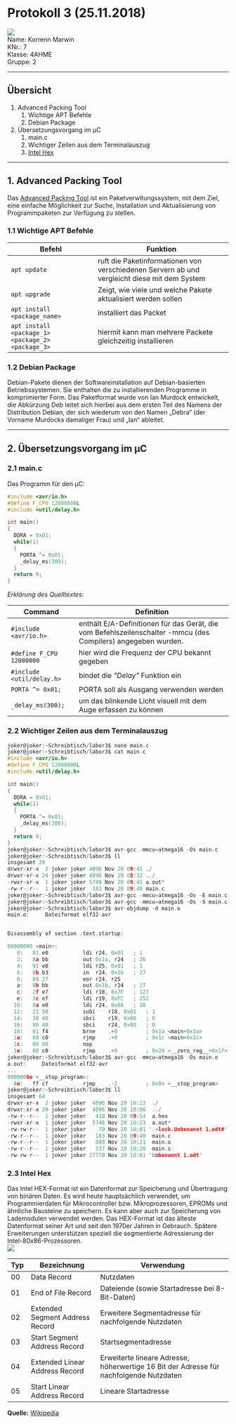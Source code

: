 # Protokoll 3 (25.11.2018)  
![](https://www.koerbler.com/neuigkeiten/wp-content/uploads/2013/03/htl-kaindorf.jpg)  
Name: Korrenn Marwin  
KNr.: 7  
Klasse: 4AHME  
Gruppe: 2  
___  
## Übersicht  
1. Advanced Packing Tool
    1. Wichtige APT Befehle  
    1. Debian Package  
1. Übersetzungsvorgang im µC
    1. main.c
    1. Wichtiger Zeilen aus dem Terminalauszug
    1. [Intel Hex](https://de.wikipedia.org/wiki/Intel_HEX) 
___
## 1. Advanced Packing Tool  
Das [Advanced Packing Tool](https://de.wikipedia.org/wiki/Advanced_Packaging_Tool)
ist ein Paketverwltungssystem, mit dem Ziel, eine einfache Möglichkeit zur Suche, 
Installation und Aktualisierung von Programmpaketen zur Verfügung zu stellen.  

### 1.1 Wichtige APT Befehle  
| Befehl | Funktion |  
| ------ | -------- |   
| `apt update` | ruft die Paketinformationen von verschiedenen Servern ab und vergleicht diese mit dem System |  
| `apt upgrade` | Zeigt, wie viele und welche Pakete aktualisiert werden sollen |  
| `apt install <package_name>` | installiert das Packet |  
| `apt install <package_1> <package_2> <package_3>` | hiermit kann man mehrere Packete gleichzeitig installieren|  

### 1.2 Debian Package  
Debian-Pakete dienen der Softwareinstallation auf Debian-basierten Betriebssystemen. Sie enthalten die zu installierenden Programme in komprimierter Form.
Das Paketformat wurde von Ian Murdock entwickelt, die Abkürzung Deb leitet sich hierbei aus dem ersten Teil des Namens der Distribution Debian, 
der sich wiederum von den Namen „Debra“ (der Vorname Murdocks damaliger Frau) und „Ian“ ableitet.  
___
## 2. Übersetzungsvorgang im µC  
###  2.1 main.c  

Das Programm für den µC:  

```C
#include <avr/io.h>
#define F_CPU 12000000L
#include <util/delay.h>

int main()
{
  DDRA = 0x01;
  while(1)
  {
    PORTA ^= 0x01;
    _delay_ms(300);
  }
  return 0;
}
```  
*Erklärung des Quelltextes:*   

| Command | Definition |  
| --------------------------------------- | ------ |  
| `#include <avr/io.h>` | enthält E/A-Definitionen für das Gerät, die vom Befehlszeilenschalter -mmcu (des Compilers) angegeben wurden. |  
| `#define F_CPU 12000000` | hier wird die Frequenz der CPU bekannt gegeben |  
| `#include <util/delay.h>` | bindet die *"Delay"* Funktion ein |  
| `PORTA ^= 0x01;` | PORTA soll als Ausgang verwenden werden |    
| `_delay_ms(300);` | um das blinkende Licht visuell mit dem Auge erfassen zu können |  

###  2.2 Wichtiger Zeilen aus dem Terminalauszug  
```C
joker@joker:~Schreibtisch/labor3$ nano main.c
joker@joker:~Schreibtisch/labor3$ cat main.c
#include <avr/io.h>
#define F_CPU 12000000L
#include <util/delay.h>

int main()
{
  DDRA = 0x01;
  while(1)
  {
    PORTA ^= 0x01;
    _delay_ms(300);
  }
  return 0;
}
joker@joker:~Schreibtisch/labor3$ avr-gcc -mmcu=atmega16 -Os main.c
joker@joker:~Schreibtisch/labor3$ ll
insgesamt 20
drwxr-xr-x  2 joker joker 4096 Nov 20 09:41 ./
drwxr-xr-x 24 joker joker 4096 Nov 20 08:32 ../
-rwxr-xr-x  1 joker joker 5748 Nov 20 09:41 a.out*
-rw-r--r--  1 joker joker  183 Nov 20 09:40 main.c
joker@joker:~Schreibtisch/labor3$ avr-gcc -mmcu=atmega16 -Os -E main.c | less -S
joker@joker:~Schreibtisch/labor3$ avr-gcc -mmcu=atmega16 -Os -S main.c
joker@joker:~Schreibtisch/labor3$ avr-objdump -d main.o
main.o:     Dateiformat elf32-avr


Disassembly of section .text.startup:

00000000 <main>:
   0:	81 e0       	ldi	r24, 0x01	; 1
   2:	8a bb       	out	0x1a, r24	; 26
   4:	91 e0       	ldi	r25, 0x01	; 1
   6:	8b b3       	in	r24, 0x1b	; 27
   8:	89 27       	eor	r24, r25
   a:	8b bb       	out	0x1b, r24	; 27
   c:	2f e7       	ldi	r18, 0x7F	; 127
   e:	3c ef       	ldi	r19, 0xFC	; 252
  10:	8a e0       	ldi	r24, 0x0A	; 10
  12:	21 50       	subi	r18, 0x01	; 1
  14:	30 40       	sbci	r19, 0x00	; 0
  16:	80 40       	sbci	r24, 0x00	; 0
  18:	01 f4       	brne	.+0      	; 0x1a <main+0x1a>
  1a:	00 c0       	rjmp	.+0      	; 0x1c <main+0x1c>
  1c:	00 00       	nop
  1e:	00 c0       	rjmp	.+0      	; 0x20 <__zero_reg__+0x1f>
joker@joker:~Schreibtisch/labor3$ avr-gcc -mmcu=atmega16 -Os main.o
a.out:     Dateiformat elf32-avr
...
0000008e <__stop_program>:
  8e:	ff cf       	rjmp	.-2      	; 0x8e <__stop_program>
joker@joker:~Schreibtisch/labor3$ ll
insgesamt 64
drwxr-xr-x  2 joker joker  4096 Nov 20 10:23  ./
drwxr-xr-x 29 joker joker  4096 Nov 20 10:06  ../
-rw-r--r--  1 joker joker   418 Nov 20 09:54  a.hex
-rwxr-xr-x  1 joker joker  5748 Nov 20 10:23  a.out*
-rw-rw-r--  1 joker joker    79 Nov 20 10:01 '.~lock.Unbenannt 1.odt#'
-rw-r--r--  1 joker joker   183 Nov 20 09:40  main.c
-rw-r--r--  1 joker joker   888 Nov 20 10:21  main.o
-rw-r--r--  1 joker joker   537 Nov 20 10:20  main.s
-rw-rw-r--  1 joker joker 27779 Nov 20 10:01 'Unbenannt 1.odt'

```  
### 2.3 Intel Hex  
Das Intel HEX-Format ist ein Datenformat zur Speicherung und Übertragung von binären Daten. Es wird heute hauptsächlich verwendet, um Programmierdaten für Mikrocontroller bzw. Mikroprozessoren, EPROMs und ähnliche Bausteine zu speichern. Es kann aber auch zur Speicherung von Lademodulen verwendet werden. Das HEX-Format ist das älteste Datenformat seiner Art und seit den 1970er Jahren in Gebrauch. Spätere Erweiterungen unterstützen speziell die segmentierte Adressierung der Intel-80x86-Prozessoren.  
![](https://www.mikrocontroller.net/attachment/200445/IntelHEX.png)  

| Typ | Bezeichnung | Verwendung |  
| --- | ----------- | ---------- |  
| 00 | Data Record | Nutzdaten |  
| 01 | End of File Record | Dateiende (sowie Startadresse bei 8-Bit-Daten) |  
| 02 | Extended Segment Address Record | Erweitere Segmentadresse für nachfolgende Nutzdaten |  
| 03 | Start Segment Address Record  | Startsegmentadresse |  
| 04 | Extended Linear Address Record | Erweiterte lineare Adresse, höherwertige 16 Bit der Adresse für nachfolgende Nutzdaten |  
| 05 | Start Linear Address Record | Lineare Startadresse |  

**Quelle:** [Wikipedia](https://de.wikipedia.org/wiki/Intel_HEX)  
